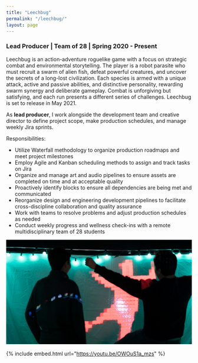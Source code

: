 ```yaml
---
title: "Leechbug"
permalink: "/leechbug/"
layout: page
---
```


### Lead Producer | Team of 28 | Spring 2020 - Present

Leechbug is an action-adventure roguelike game with a focus on strategic combat and environmental storytelling. The player is a robot parasite who must recruit a swarm of alien fish, defeat powerful creatures, and uncover the secrets of a long-lost civilization. Each species is armed with a unique attack, active and passive abilities, and distinctive personality, rewarding swarm synergy and deliberate gameplay. Combat is unforgiving but satisfying, and each run presents a different series of challenges. Leechbug is set to release in May 2021.

As **lead producer**, I work alongside the development team and creative director to define project scope, make production schedules, and manage weekly Jira sprints.

Responsibilities:
* Utilize Waterfall methodology to organize production roadmaps and meet project milestones
* Employ Agile and Kanban scheduling methods to assign and track tasks on Jira
* Organize and manage art and audio pipelines to ensure assets are completed on time and at acceptable quality
* Proactively identify blocks to ensure all dependencies are being met and communicated
* Reorganize design and engineering development pipelines to facilitate cross-discipline collaboration and quality assurance
* Work with teams to resolve problems and adjust production schedules as needed
* Conduct weekly progress and wellness check-ins with a remote multidisciplinary team of 28 students
 
![expo](/assets/images/expo.jpg)

{% include embed.html url="https://youtu.be/OWOuS1a_mzs" %}